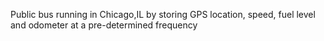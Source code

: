 Public bus running in Chicago,IL by storing GPS location, speed, fuel level and odometer at a pre-determined frequency
